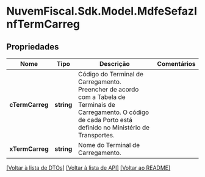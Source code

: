 # NuvemFiscal.Sdk.Model.MdfeSefazInfTermCarreg

## Propriedades

Nome | Tipo | Descrição | Comentários
------------ | ------------- | ------------- | -------------
**cTermCarreg** | **string** | Código do Terminal de Carregamento.  Preencher de acordo com a Tabela de Terminais de Carregamento. O código de cada Porto está definido no Ministério de Transportes. | 
**xTermCarreg** | **string** | Nome do Terminal de Carregamento. | 

[[Voltar à lista de DTOs]](../README.md#documentation-for-models) [[Voltar à lista de API]](../README.md#documentation-for-api-endpoints) [[Voltar ao README]](../README.md)

